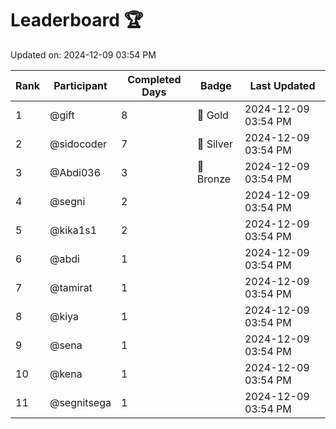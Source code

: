 # Leaderboard 🏆

Updated on: 2024-12-09 03:54 PM

| Rank | Participant       | Completed Days | Badge      | Last Updated         |
|------|-------------------|----------------|------------|----------------------|
| 1    | @gift             | 8              | 🏅 Gold     | 2024-12-09 03:54 PM |
| 2    | @sidocoder        | 7              | 🥈 Silver   | 2024-12-09 03:54 PM |
| 3    | @Abdi036          | 3              | 🥉 Bronze   | 2024-12-09 03:54 PM |
| 4    | @segni            | 2              |            | 2024-12-09 03:54 PM |
| 5    | @kika1s1          | 2              |            | 2024-12-09 03:54 PM |
| 6    | @abdi             | 1              |            | 2024-12-09 03:54 PM |
| 7    | @tamirat          | 1              |            | 2024-12-09 03:54 PM |
| 8    | @kiya             | 1              |            | 2024-12-09 03:54 PM |
| 9    | @sena             | 1              |            | 2024-12-09 03:54 PM |
| 10   | @kena             | 1              |            | 2024-12-09 03:54 PM |
| 11   | @segnitsega       | 1              |            | 2024-12-09 03:54 PM |
